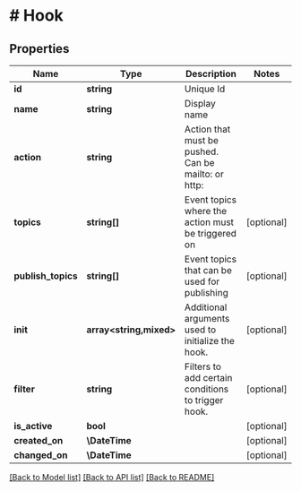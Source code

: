 # # Hook

## Properties

Name | Type | Description | Notes
------------ | ------------- | ------------- | -------------
**id** | **string** | Unique Id |
**name** | **string** | Display name |
**action** | **string** | Action that must be pushed. Can be mailto: or http: |
**topics** | **string[]** | Event topics where the action must be triggered on | [optional]
**publish_topics** | **string[]** | Event topics that can be used for publishing | [optional]
**init** | **array<string,mixed>** | Additional arguments used to initialize the hook. | [optional]
**filter** | **string** | Filters to add certain conditions to trigger hook. | [optional]
**is_active** | **bool** |  | [optional]
**created_on** | **\DateTime** |  | [optional]
**changed_on** | **\DateTime** |  | [optional]

[[Back to Model list]](../../README.md#models) [[Back to API list]](../../README.md#endpoints) [[Back to README]](../../README.md)
